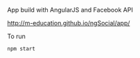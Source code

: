 App build with AngularJS and Facebook API

http://m-education.github.io/ngSocial/app/

To run
```
npm start
```
